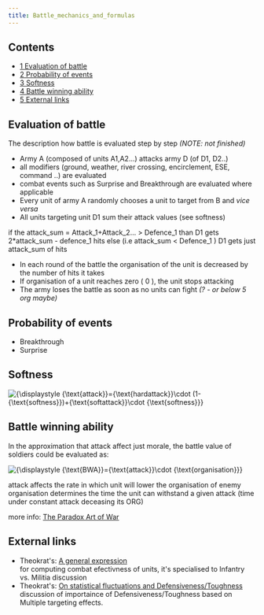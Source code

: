 ```yaml
---
title: Battle_mechanics_and_formulas
---
```


## Contents

- [1 Evaluation of battle](#Evaluation_of_battle)
- [2 Probability of events](#Probability_of_events)
- [3 Softness](#Softness)
- [4 Battle winning ability](#Battle_winning_ability)
- [5 External links](#External_links)

## Evaluation of battle

The description how battle is evaluated step by step _(NOTE: not finished)_

- Army A (composed of units A1,A2...) attacks army D (of D1, D2..)
- all modifiers (ground, weather, river crossing, encirclement, ESE, command ..) are evaluated
- combat events such as Surprise and Breakthrough are evaluated where applicable
- Every unit of army A randomly chooses a unit to target from B and _vice versa_
- All units targeting unit D1 sum their attack values (see softness)

if the attack_sum = Attack_1+Attack_2... > Defence_1 than D1 gets 2\*attack_sum - defence_1 hits else (i.e attack_sum < Defence_1 ) D1 gets just attack_sum of hits

- In each round of the battle the organisation of the unit is decreased by the number of hits it takes
- If organisation of a unit reaches zero ( 0 ), the unit stops attacking
- The army loses the battle as soon as no units can fight _(? - or below 5 org maybe)_

## Probability of events

- Breakthrough
- Surprise

## Softness

![{\displaystyle {\text{attack}}={\text{hardattack}}\cdot (1-{\text{softness}})+{\text{softattack}}\cdot {\text{softness}}}](https://en.wikipedia.org/api/rest_v1/media/math/render/png/d7d78f5fefccb8311b85d8f5566f78b8356dbfa4)

## Battle winning ability

In the approximation that attack affect just morale, the battle value of soldiers could be evaluated as:

![{\displaystyle {\text{BWA}}={\text{attack}}\cdot {\text{organisation}}}](https://en.wikipedia.org/api/rest_v1/media/math/render/png/c5eafe106944d5bec620ff024ece6c3d6435fafd)

attack affects the rate in which unit will lower the organisation of enemy organisation determines the time the unit can withstand a given attack (time under constant attack deceasing its ORG)

more info: [The Paradox Art of War](http://oldforum.paradoxplaza.com/forum/blog.php?15522-The-Paradox-Art-of-War)

## External links

- Theokrat's: [A general expression](https://forum.paradoxplaza.com/forum/index.php?threads/296740/page-5#post-7239838 "forum:296740/page-5")  
  for computing combat efectivness of units, it's specialised to Infantry vs. Militia discussion
- Theokrat's: [On statistical fluctuations and Defensiveness/Toughness](https://forum.paradoxplaza.com/forum/index.php?threads/312784 "forum:312784")  
  discussion of importaince of Defensiveness/Toughness based on Multiple targeting effects.
